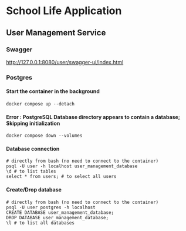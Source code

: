 # School Life Application

## User Management Service

### Swagger

http://127.0.0.1:8080/user/swagger-ui/index.html

### Postgres

#### Start the container in the background

```shell
docker compose up --detach
```

#### Error : PostgreSQL Database directory appears to contain a database; Skipping initialization

```shell
docker compose down --volumes
```

#### Database connection

```shell
# directly from bash (no need to connect to the container)
psql -U user -h localhost user_management_database
\d # to list tables
select * from users; # to select all users
```

#### Create/Drop database

```shell
# directly from bash (no need to connect to the container)
psql -U user postgres -h localhost
CREATE DATABASE user_management_database;
DROP DATABASE user_management_database;
\l # to list all databases
```
